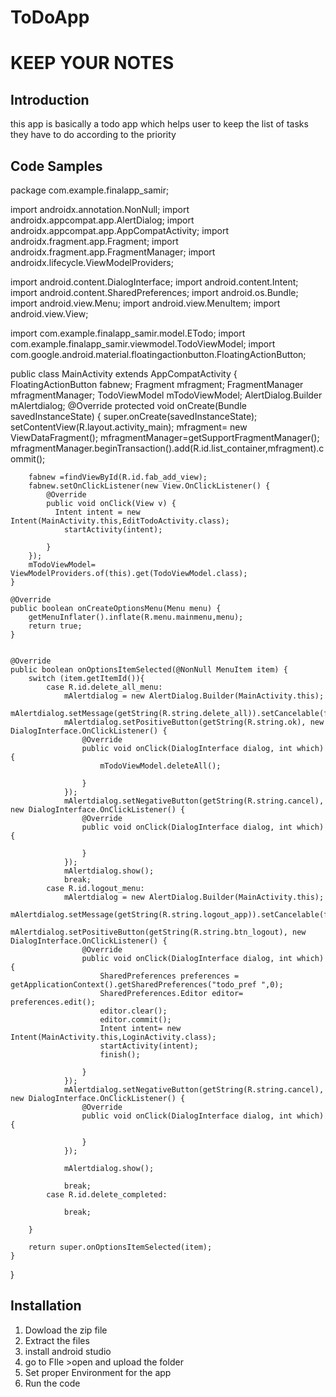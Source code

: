 # ToDoApp
# KEEP  YOUR NOTES

## Introduction

this app is basically a todo app which helps user to keep the list of tasks they have to do according to the priority

## Code Samples

package com.example.finalapp_samir;

import androidx.annotation.NonNull;
import androidx.appcompat.app.AlertDialog;
import androidx.appcompat.app.AppCompatActivity;
import androidx.fragment.app.Fragment;
import androidx.fragment.app.FragmentManager;
import androidx.lifecycle.ViewModelProviders;

import android.content.DialogInterface;
import android.content.Intent;
import android.content.SharedPreferences;
import android.os.Bundle;
import android.view.Menu;
import android.view.MenuItem;
import android.view.View;

import com.example.finalapp_samir.model.ETodo;
import com.example.finalapp_samir.viewmodel.TodoViewModel;
import com.google.android.material.floatingactionbutton.FloatingActionButton;

public class MainActivity extends AppCompatActivity {
        FloatingActionButton fabnew;
        Fragment mfragment;
        FragmentManager mfragmentManager;
        TodoViewModel mTodoViewModel;
        AlertDialog.Builder mAlertdialog;
    @Override
    protected void onCreate(Bundle savedInstanceState) {
        super.onCreate(savedInstanceState);
        setContentView(R.layout.activity_main);
        mfragment= new ViewDataFragment();
        mfragmentManager=getSupportFragmentManager();
        mfragmentManager.beginTransaction().add(R.id.list_container,mfragment).commit();

        fabnew =findViewById(R.id.fab_add_view);
        fabnew.setOnClickListener(new View.OnClickListener() {
            @Override
            public void onClick(View v) {
              Intent intent = new Intent(MainActivity.this,EditTodoActivity.class);
                startActivity(intent);

            }
        });
        mTodoViewModel= ViewModelProviders.of(this).get(TodoViewModel.class);
    }

    @Override
    public boolean onCreateOptionsMenu(Menu menu) {
        getMenuInflater().inflate(R.menu.mainmenu,menu);
        return true;
    }


    @Override
    public boolean onOptionsItemSelected(@NonNull MenuItem item) {
        switch (item.getItemId()){
            case R.id.delete_all_menu:
                mAlertdialog = new AlertDialog.Builder(MainActivity.this);
                mAlertdialog.setMessage(getString(R.string.delete_all)).setCancelable(false).setTitle(getString(R.string.app_name)).setIcon(R.mipmap.ic_launcher);
                mAlertdialog.setPositiveButton(getString(R.string.ok), new DialogInterface.OnClickListener() {
                    @Override
                    public void onClick(DialogInterface dialog, int which) {
                        mTodoViewModel.deleteAll();

                    }
                });
                mAlertdialog.setNegativeButton(getString(R.string.cancel), new DialogInterface.OnClickListener() {
                    @Override
                    public void onClick(DialogInterface dialog, int which) {

                    }
                });
                mAlertdialog.show();
                break;
            case R.id.logout_menu:
                mAlertdialog = new AlertDialog.Builder(MainActivity.this);
                mAlertdialog.setMessage(getString(R.string.logout_app)).setCancelable(false).setTitle(getString(R.string.app_name)).setIcon(R.mipmap.ic_launcher);
                mAlertdialog.setPositiveButton(getString(R.string.btn_logout), new DialogInterface.OnClickListener() {
                    @Override
                    public void onClick(DialogInterface dialog, int which) {
                        SharedPreferences preferences = getApplicationContext().getSharedPreferences("todo_pref ",0);
                        SharedPreferences.Editor editor= preferences.edit();
                        editor.clear();
                        editor.commit();
                        Intent intent= new Intent(MainActivity.this,LoginActivity.class);
                        startActivity(intent);
                        finish();

                    }
                });
                mAlertdialog.setNegativeButton(getString(R.string.cancel), new DialogInterface.OnClickListener() {
                    @Override
                    public void onClick(DialogInterface dialog, int which) {

                    }
                });

                mAlertdialog.show();

                break;
            case R.id.delete_completed:

                break;

        }

        return super.onOptionsItemSelected(item);
    }
}


## Installation
1. Dowload the zip file
2. Extract the files
3. install android studio
4. go to FIle >open and upload the folder
5. Set proper Environment for the app
6. Run the code
